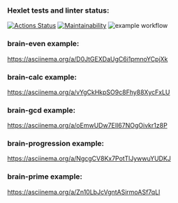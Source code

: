 ### Hexlet tests and linter status:
[![Actions Status](https://github.com/ssk93-dev/frontend-project-lvl1/workflows/hexlet-check/badge.svg)](https://github.com/ssk93-dev/frontend-project-lvl1/actions)
[![Maintainability](https://api.codeclimate.com/v1/badges/a99a88d28ad37a79dbf6/maintainability)](https://codeclimate.com/github/ssk93-dev/frontend-project-lvl1/maintainability)
![example workflow](https://github.com/ssk93-dev/frontend-project-lvl1/actions/workflows/lint.yml/badge.svg)
### brain-even example:
https://asciinema.org/a/D0JtGEXDaUgC6i1pmnoYCpjXk
### brain-calc example:
https://asciinema.org/a/vYgCkHkpSO9c8Fhy88XycFxLU
### brain-gcd example:
https://asciinema.org/a/oEmwUDw7EIl67NOgOivkr1z8P
### brain-progression example:
https://asciinema.org/a/NgcgCV8Kx7PotTlJywwuYUDKJ
### brain-prime example:
https://asciinema.org/a/Zn10LbJcVgntASirmoASf7qLl
